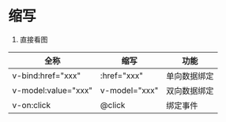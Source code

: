 # 缩写

1. 直接看图

| 全称                | 缩写          | 功能         |
| ------------------- | ------------- | ------------ |
| v-bind:href="xxx"   | :href="xxx"   | 单向数据绑定 |
| v-model:value="xxx" | v-model="xxx" | 双向数据绑定 |
| v-on:click          | @click        | 绑定事件     |